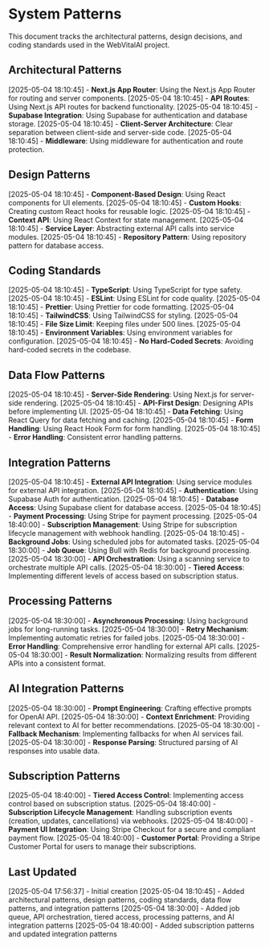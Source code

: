 # System Patterns

This document tracks the architectural patterns, design decisions, and coding standards used in the WebVitalAI project.

## Architectural Patterns
[2025-05-04 18:10:45] - **Next.js App Router**: Using the Next.js App Router for routing and server components.
[2025-05-04 18:10:45] - **API Routes**: Using Next.js API routes for backend functionality.
[2025-05-04 18:10:45] - **Supabase Integration**: Using Supabase for authentication and database storage.
[2025-05-04 18:10:45] - **Client-Server Architecture**: Clear separation between client-side and server-side code.
[2025-05-04 18:10:45] - **Middleware**: Using middleware for authentication and route protection.

## Design Patterns
[2025-05-04 18:10:45] - **Component-Based Design**: Using React components for UI elements.
[2025-05-04 18:10:45] - **Custom Hooks**: Creating custom React hooks for reusable logic.
[2025-05-04 18:10:45] - **Context API**: Using React Context for state management.
[2025-05-04 18:10:45] - **Service Layer**: Abstracting external API calls into service modules.
[2025-05-04 18:10:45] - **Repository Pattern**: Using repository pattern for database access.

## Coding Standards
[2025-05-04 18:10:45] - **TypeScript**: Using TypeScript for type safety.
[2025-05-04 18:10:45] - **ESLint**: Using ESLint for code quality.
[2025-05-04 18:10:45] - **Prettier**: Using Prettier for code formatting.
[2025-05-04 18:10:45] - **TailwindCSS**: Using TailwindCSS for styling.
[2025-05-04 18:10:45] - **File Size Limit**: Keeping files under 500 lines.
[2025-05-04 18:10:45] - **Environment Variables**: Using environment variables for configuration.
[2025-05-04 18:10:45] - **No Hard-Coded Secrets**: Avoiding hard-coded secrets in the codebase.

## Data Flow Patterns
[2025-05-04 18:10:45] - **Server-Side Rendering**: Using Next.js for server-side rendering.
[2025-05-04 18:10:45] - **API-First Design**: Designing APIs before implementing UI.
[2025-05-04 18:10:45] - **Data Fetching**: Using React Query for data fetching and caching.
[2025-05-04 18:10:45] - **Form Handling**: Using React Hook Form for form handling.
[2025-05-04 18:10:45] - **Error Handling**: Consistent error handling patterns.

## Integration Patterns
[2025-05-04 18:10:45] - **External API Integration**: Using service modules for external API integration.
[2025-05-04 18:10:45] - **Authentication**: Using Supabase Auth for authentication.
[2025-05-04 18:10:45] - **Database Access**: Using Supabase client for database access.
[2025-05-04 18:10:45] - **Payment Processing**: Using Stripe for payment processing.
[2025-05-04 18:40:00] - **Subscription Management**: Using Stripe for subscription lifecycle management with webhook handling.
[2025-05-04 18:10:45] - **Background Jobs**: Using scheduled jobs for automated tasks.
[2025-05-04 18:30:00] - **Job Queue**: Using Bull with Redis for background processing.
[2025-05-04 18:30:00] - **API Orchestration**: Using a scanning service to orchestrate multiple API calls.
[2025-05-04 18:30:00] - **Tiered Access**: Implementing different levels of access based on subscription status.

## Processing Patterns
[2025-05-04 18:30:00] - **Asynchronous Processing**: Using background jobs for long-running tasks.
[2025-05-04 18:30:00] - **Retry Mechanism**: Implementing automatic retries for failed jobs.
[2025-05-04 18:30:00] - **Error Handling**: Comprehensive error handling for external API calls.
[2025-05-04 18:30:00] - **Result Normalization**: Normalizing results from different APIs into a consistent format.

## AI Integration Patterns
[2025-05-04 18:30:00] - **Prompt Engineering**: Crafting effective prompts for OpenAI API.
[2025-05-04 18:30:00] - **Context Enrichment**: Providing relevant context to AI for better recommendations.
[2025-05-04 18:30:00] - **Fallback Mechanism**: Implementing fallbacks for when AI services fail.
[2025-05-04 18:30:00] - **Response Parsing**: Structured parsing of AI responses into usable data.

## Subscription Patterns
[2025-05-04 18:40:00] - **Tiered Access Control**: Implementing access control based on subscription status.
[2025-05-04 18:40:00] - **Subscription Lifecycle Management**: Handling subscription events (creation, updates, cancellations) via webhooks.
[2025-05-04 18:40:00] - **Payment UI Integration**: Using Stripe Checkout for a secure and compliant payment flow.
[2025-05-04 18:40:00] - **Customer Portal**: Providing a Stripe Customer Portal for users to manage their subscriptions.

## Last Updated
[2025-05-04 17:56:37] - Initial creation
[2025-05-04 18:10:45] - Added architectural patterns, design patterns, coding standards, data flow patterns, and integration patterns
[2025-05-04 18:30:00] - Added job queue, API orchestration, tiered access, processing patterns, and AI integration patterns
[2025-05-04 18:40:00] - Added subscription patterns and updated integration patterns